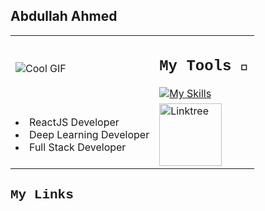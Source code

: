 ## Abdullah Ahmed 
<table>
  <tr>
    <td><img src="https://media.tenor.com/_VcD3-ShQlgAAAAi/space-planet.gif" alt="Cool GIF"></td>
    <td>
      <h2 style="font-family: 'Courier New', monospace">My Tools 🔨</h2>
      <a href="https://skillicons.dev">
        <img src="https://skillicons.dev/icons?i=java,html,css,js,python,opencv,pytorch,discord,notion,unity,blender,react,flutter,dart,npm&perline=5" alt="My Skills">
      </a>
    </td>
  </tr>
  <tr>
    <td>
      <li>ReactJS Developer</li>
      <li>Deep Learning Developer</li>
      <li>Full Stack Developer</li>
    </td>
    <td>
      <a href="https://linktr.ee/abdulahmd">
        <img src="https://uxwing.com/wp-content/themes/uxwing/download/brands-and-social-media/linktree-white-icon.png" alt="Linktree" width="100">
      </a>
    </td>
  </tr>
</table>

<h2 style="font-family: 'Courier New', monospace">My Links</h2>

